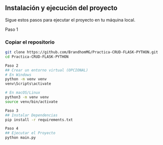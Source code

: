 ## Instalación y ejecución del proyecto

Sigue estos pasos para ejecutar el proyecto en tu máquina local.

Paso 1
### Copiar el repositorio
```bash
git clone https://github.com/BrandhomMG/Practica-CRUD-FLASK-PYTHON.git
cd Practica-CRUD-FLASK-PYTHON

Paso 2
## Crear un entorno virtual (OPCIONAL)
# En Windows
python -m venv venv
venv\Scripts\activate

# En macOS/Linux
python3 -m venv venv
source venv/bin/activate

Paso 3
## Instalar Dependencias
pip install -r requirements.txt

Paso 4
## Ejecutar el Proyecto
python main.py